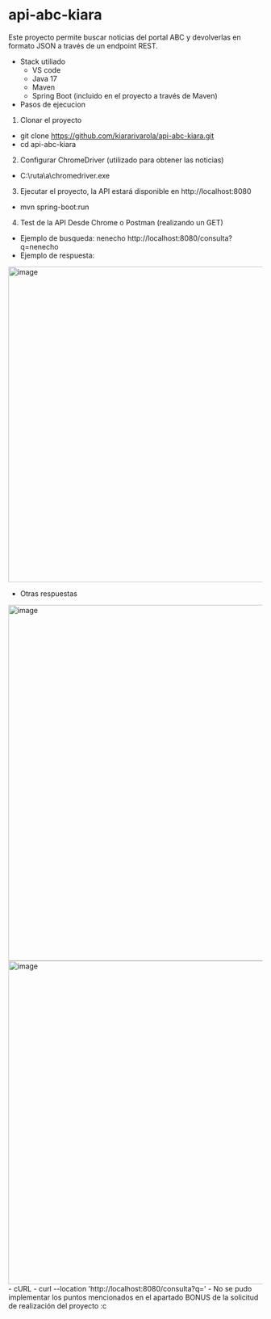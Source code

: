 # api-abc-kiara
Este proyecto permite buscar noticias del portal ABC y devolverlas en formato JSON a través de un endpoint REST.
- Stack utiliado
  - VS code 
  - Java 17
  - Maven
  - Spring Boot (incluido en el proyecto a través de Maven)
- Pasos de ejecucion
1. Clonar el proyecto
- git clone https://github.com/kiararivarola/api-abc-kiara.git
- cd api-abc-kiara
2. Configurar ChromeDriver (utilizado para obtener las noticias)
- C:\ruta\a\chromedriver.exe
3. Ejecutar el proyecto, la API estará disponible en http://localhost:8080
- mvn spring-boot:run
4. Test de la API
Desde Chrome o Postman (realizando un GET)
- Ejemplo de busqueda: nenecho
http://localhost:8080/consulta?q=nenecho
- Ejemplo de respuesta:
<img width="979" height="625" alt="image" src="https://github.com/user-attachments/assets/67046024-3b87-4167-a018-6aebb1d354ca" />

- Otras respuestas
<img width="1482" height="705" alt="image" src="https://github.com/user-attachments/assets/04525d06-f564-4394-bd7d-930ed73286bf" />
<img width="1473" height="641" alt="image" src="https://github.com/user-attachments/assets/dabfe043-ddff-4467-9ad3-f9da69b046bc" />
- cURL
  - curl --location 'http://localhost:8080/consulta?q='
- No se pudo implementar los puntos mencionados en el apartado BONUS de la solicitud de realización del proyecto :c


